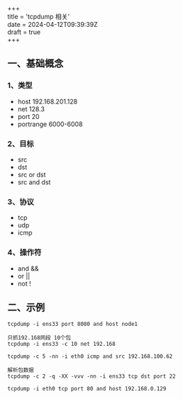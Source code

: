 +++  
title = 'tcpdump 相关'  
date = 2024-04-12T09:39:39Z  
draft = true  
+++

## 一、基础概念

### 1、类型

* host 192.168.201.128
* net 128.3
* port 20
* portrange 6000-6008

### 2、目标

* src
* dst
* src or dst
* src and dst

### 3、协议

* tcp
* udp
* icmp

### 4、操作符

* and &&
* or || 
* not !

## 二、示例

```
tcpdump -i ens33 port 8080 and host node1
```

```
只抓192.168网段 10个包
tcpdump -i ens33 -c 10 net 192.168
```

```
tcpdump -c 5 -nn -i eth0 icmp and src 192.168.100.62
```

```
解析包数据
tcpdump -c 2 -q -XX -vvv -nn -i ens33 tcp dst port 22
```

```
tcpdump -i eth0 tcp port 80 and host 192.168.0.129
```